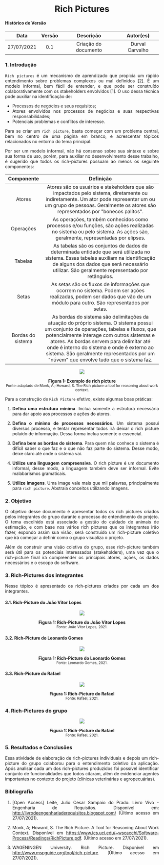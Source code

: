 # <center> Rich Pictures

#### Histórico de Versão
|    Data    | Versão | Descrição            | Autor(es)       |
| :--------: | :----: | :------------------: | :-------------: |
| 27/07/2021 |  0.1   | Criação do documento | Durval Carvalho |

<div align="justify">


### 1. Introdução

`Rich pictures` é um mecanismo de aprendizado que propicia um rápido entendimento sobre problemas complexos ou mal definidos [2]. É um modelo informal, bem fácil de entender, e que pode ser construído colaborativamente com os stakeholders envolvidos [1]. O uso dessa técnica pode auxiliar na identificação de:

- Processos de negócios e seus requisitos;
- Atores envolvidos nos processos de negócios e suas respectivas responsabilidades;
- Potenciais problemas e conflitos de interesse.

Para se criar um `rich picture`, basta começar com um problema central, bem no centro de uma página em branco, e acrescentar tópicos relacionados no entorno do tema principal.

Por ser um modelo informal, não há consenso sobre sua sintaxe e sobre sua forma de uso, porém, para auxiliar no desenvolvimento desse trabalho, é sugerido que todos os rich-pictures possuam ao menos os seguinte componentes:

| Componente | Definição |
| :--------: | :-------: |
| Atores | Atores são os usuários e stakeholders que são impactados pelo sistema, diretamente ou indiretamente. Um ator pode representar um ou um grupo de pessoas. Geralmente os atores são representados por "bonecos palitos". |
| Operações | As operações, também conhecidos como processos e/ou funções, são ações realizadas no sistema ou pelo sistema. As ações são, geralmente, representadas por elipses. |
| Tabelas | As tabelas são os conjuntos de dados de determinada entidade que será utilizada no sistema. Essas tabelas auxiliam na identificação de alguns dos dados que será necessário utilizar. São geralmente representado por retângulos. |
| Setas | As setas são os fluxos de informações que ocorrem no sistema. Podem ser ações realizadas, podem ser dados que vão de um módulo para outro. São representados por setas. |
| Bordas do sistema | As bordas do sistema são delimitações da atuação do próprio sistema. O sistema possui um conjunto de operações, tabelas e fluxos, que potencialmente interage com outros sistemas e atores. As bordas servem para delimitar até onde é interno do sistema e onde é externo ao sistema. São geralmente representados por um "núvem" que envolve tudo que o sistema faz. |

<p align='center'>
    <img src='assets/pages/rich-pictures/rich-picture-example.png'>
    <figcaption align='center'>
        <b>Figura 1: Exemplo de rich picture</b>
        <br>
        <small>Fonte: adaptado de Monk, A.; Howard, S. The Rich picture: a tool for reasoning about work context.</small>
    </figcaption>
</p>

Para a construção de `Rich Picture` efetivo, existe algumas boas práticas:

1. **Defina uma estrutura mínima**. Inclua somente a estrutura necessária para dar apoio aos processos e ações do atores.

2. **Defina o mínimo de processos necessários**. Um sistema possui diversos processo, e tentar representar todos irá deixar o rich picture poluído de informação. Dessa forma inclua somente o essencial.

3. **Defina bem as bordas do sistema**. Para quem não conhece o sistema é difícil saber o que faz e o que não faz parte do sistema. Desse modo, deixe claro até onde o sistema vai.

4. **Utilize uma linguagem compreensiva**. O rich picture é um documento informal, desse modo, a linguagem também deve ser informal. Evite malabarismos gramaticais.

5. **Utilize imagens**. Uma image vale mais que mil palavras, principalmente para `rich picture`. Abstraia conceitos utilizando imagens.


### 2. Objetivo

O objetivo desse documento é apresentar todos os rich pictures criados pelos integrantes do grupo durante o processo de entendimento do projeto. O tema escolhido está associado a gestão do cuidado de animais de estimação, e com base nos vários rich pictures que os integrantes irão fazer, expondo assim sua visão, será construído um rich-picture coletivo que irá começar a definir como o grupo visualiza o projeto.

Além de construir uma visão coletiva do grupo, esse rich-picture também será útil para os potenciais interessados (stakeholders), uma vez que o rich-picture final irá compreender os principais atores, ações, os dados necessários e o escopo do software.

### 3. Rich-Pictures dos integrantes

Nesse tópico é apresentado os rich-pictures criados por cada um dos integrantes.

#### 3.1. Rich-Picture do João Vitor Lopes

<p align='center'>
    <img src='assets/pages/rich-pictures/rich-picture-example.png'>
    <figcaption align='center'>
        <b>Figura 1: Rich-Picture do João Vitor Lopes</b>
        <br>
        <small>Fonte: João Vitor Lopes, 2021.</small>
    </figcaption>
</p>

#### 3.2. Rich-Picture do Leonardo Gomes

<p align='center'>
    <img src='assets/pages/rich-pictures/rich-picture-example.png'>
    <figcaption align='center'>
        <b>Figura 1: Rich-Picture do Leonardo Gomes</b>
        <br>
        <small>Fonte: Leonardo Gomes, 2021.</small>
    </figcaption>
</p>


#### 3.3. Rich-Picture do Rafael

<p align='center'>
    <img src='assets/pages/rich-pictures/rich-picture-example.png'>
    <figcaption align='center'>
        <b>Figura 1: Rich-Picture do Rafael</b>
        <br>
        <small>Fonte: Rafael, 2021.</small>
    </figcaption>
</p>

### 4. Rich-Pictures do grupo

<p align='center'>
    <img src='assets/pages/rich-pictures/rich-picture-grupo.jpg'>
    <figcaption align='center'>
        <b>Figura 1: Rich-Picture do Rafael</b>
        <br>
        <small>Fonte: Rafael, 2021.</small>
    </figcaption>
</p>

### 5. Resultados e Conclusões

Essa atividade de elaboração de rich-pictures individuais e depois um rich-picture do grupo colaborou para o entendimento coletivo da aplicação. Após analisar cada um dos rich-pictures produzidos foi possível identificar conjunto de funcionalidades que todos citaram, além de evidenciar agentes importantes no contexto do projeto (clínicas veterinárias e agropecuárias).

### Bibliografia

1. [Open Access] Leite, Julio Cesar Sampaio do Prado. Livro Vivo - Engenharia de Requisitos. Disponível em: http://livrodeengenhariaderequisitos.blogspot.com/ (Último acesso em 27/07/2021).

2. Monk, A; Howard, S. The Rich Picture. A Tool for Reasoning About Work Context. Disponível em https://www.ics.uci.edu/~wscacchi/Software-Process/Readings/RichPicture.pdf. (Último acesso em 27/07/2021).

3. WAGENINGEN University. Rich Picture. Disponível em http://www.mspguide.org/tool/rich-picture. (Último acesso em 27/07/2021).



</div>